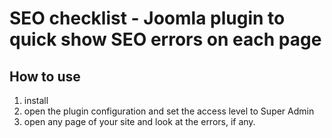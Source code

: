 # SEO checklist - Joomla plugin to quick show SEO errors on each page

## How to use
1. install
2. open the plugin configuration and set the access level to Super Admin
3. open any page of your site and look at the errors, if any.
